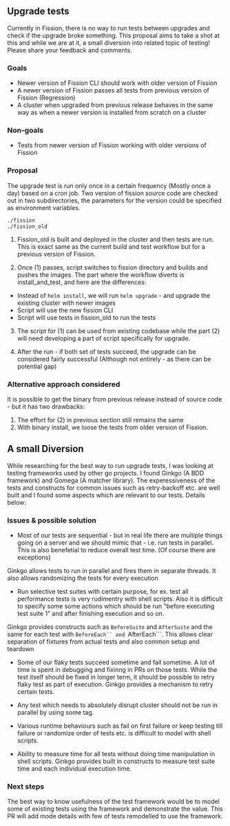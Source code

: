 ## Upgrade tests

Currently in Fission, there is no way to run tests between upgrades and check if the upgrade broke something. This proposal aims to take a shot at this and while we are at it, a small diversion into related topic of testing! Please share your feedback and comments.

### Goals
- Newer version of Fission CLI should work with older version of Fission
- A newer version of Fission passes all tests from previous version of Fission (Regression)
- A cluster when upgraded from previous release behaves in the same way as when a newer version is installed from scratch on a cluster

### Non-goals
- Tests from newer version of Fission working with older versions of Fission

### Proposal

The upgrade test is run only once in a certain frequency (Mostly once a day) based on a cron job. Two version of fission source code are checked out in two subdirectories, the parameters for the version could be specified as environment variables.

```
./fission
./fission_old
```

1. Fission_old is built and deployed in the cluster and then tests are run. This is exact same as the current build and test workflow but for a previous version of Fission.

2. Once (1) passes, script switches to fission directory and builds and pushes the images. The part where the workflow diverts is install_and_test, and here are the differences:

- Instead of ```helm install```, we will run ```helm upgrade``` - and upgrade the existing cluster with newer images
- Script will use the new fission CLI
- Script will use tests in fission_old to run the tests

3. The script for (1) can be used from existing codebase while the part (2) will need developing a part of script specifically for upgrade.

4. After the run - if both set of tests succeed, the upgrade can be considered fairly successful (Although not entirely - as there can be potential gap)

### Alternative approach considered

It is possible to get the binary from previous release instead of source code - but it has two drawbacks:

1. The effort for (2) in previous section still remains the same
2. With binary install, we loose the tests from older version of Fission.

## A small Diversion

While researching for the best way to run upgrade tests, I was looking at testing frameworks used by other go projects. I found Ginkgo (A BDD framework) and Gomega  (A matcher library). The experessiveness of the tests and constructs for common issues such as retry-backoff etc. are well built and I found some aspects which are relevant to our tests. Details below:

### Issues & possible solution

- Most of our tests are sequential - but in real life there are multiple things going on a server and we should mimic that - i.e. run tests in parallel. This is also benefetial to reduce overall test time. (Of course there are exceptions)

Ginkgo allows tests to run in parallel and fires them in separate threads. It also allows randomizing the tests for every execution


- Run selective test suites with certain purpose, for ex. test all performance tests is very rudimentry  with shell scripts. Also it is difficult to specify some some actions which should be run "before executing test suite 1" and after finishing execution and so on.

Ginkgo provides constructs such as ```BeforeSuite``` and ```AfterSuite``` and the same for each test with ```BeforeEach`` and ```AfterEach```. This allows clear separation of fixtures from actual tests and also common setup and teardown

- Some of our flaky tests succeed sometime and fail sometime. A lot of time is spent in debugging and fixinng in PRs on those tests. While the test itself should be fixed in longer term, it should be possible to retry flaky test as part of execution. Ginkgo provides a mechanism to retry certain tests.

- Any test which needs to absolutely disrupt cluster should not be run in parallel by using some tag.

- Various runtime behaviours such as fail on first failure or keep testing till failure or randomize order of tests etc. is difficult to model with shell scripts.

- Ability to measure time for all tests without doing time manipulation in shell scripts. Ginkgo provides built in constructs to measure test suite time and each individual execution time.

### Next steps

The best way to know usefulness of the test framework would be to model some of existing tests using the framework and demonstrate the value. This PR will add mode details with few of tests remodelled to use the framework.